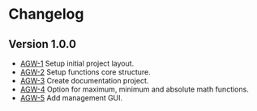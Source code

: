 # Changelog

## Version 1.0.0

* [AGW-1](https://github.com/machnos/api-gateway/issues/1) Setup initial project layout.
* [AGW-2](https://github.com/machnos/api-gateway/issues/2) Setup functions core structure.
* [AGW-3](https://github.com/machnos/api-gateway/issues/3) Create documentation project.
* [AGW-4](https://github.com/machnos/api-gateway/issues/4) Option for maximum, minimum and absolute math functions.
* [AGW-5](https://github.com/machnos/api-gateway/issues/5) Add management GUI.